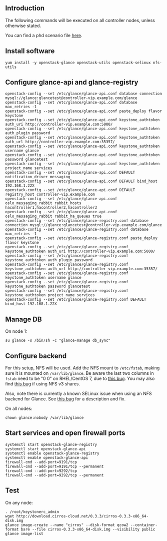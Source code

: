 Introduction
------------

The following commands will be executed on all controller nodes, unless otherwise stated.

You can find a phd scenario file [here](phd-setup/glance.scenario).

Install software
----------------

    yum install -y openstack-glance openstack-utils openstack-selinux nfs-utils

Configure glance-api and glance-registry
----------------------------------------

    openstack-config --set /etc/glance/glance-api.conf database connection mysql://glance:glancetest@controller-vip.example.com/glance
    openstack-config --set /etc/glance/glance-api.conf database max_retries -1
    openstack-config --set /etc/glance/glance-api.conf paste_deploy flavor keystone
    openstack-config --set /etc/glance/glance-api.conf keystone_authtoken auth_uri http://controller-vip.example.com:5000/
    openstack-config --set /etc/glance/glance-api.conf keystone_authtoken auth_plugin password
    openstack-config --set /etc/glance/glance-api.conf keystone_authtoken auth_url http://controller-vip.example.com:35357/
    openstack-config --set /etc/glance/glance-api.conf keystone_authtoken username glance
    openstack-config --set /etc/glance/glance-api.conf keystone_authtoken password glancetest
    openstack-config --set /etc/glance/glance-api.conf keystone_authtoken project_name services
    openstack-config --set /etc/glance/glance-api.conf DEFAULT notification_driver messaging
    openstack-config --set /etc/glance/glance-api.conf DEFAULT bind_host 192.168.1.22X
    openstack-config --set /etc/glance/glance-api.conf DEFAULT registry_host controller-vip.example.com
    openstack-config --set /etc/glance/glance-api.conf oslo_messaging_rabbit rabbit_hosts hacontroller1,hacontroller2,hacontroller3
    openstack-config --set /etc/glance/glance-api.conf oslo_messaging_rabbit rabbit_ha_queues true
    openstack-config --set /etc/glance/glance-registry.conf database connection mysql://glance:glancetest@controller-vip.example.com/glance
    openstack-config --set /etc/glance/glance-registry.conf database max_retries -1
    openstack-config --set /etc/glance/glance-registry.conf paste_deploy flavor keystone
    openstack-config --set /etc/glance/glance-registry.conf keystone_authtoken auth_uri http://controller-vip.example.com:5000/
    openstack-config --set /etc/glance/glance-registry.conf keystone_authtoken auth_plugin password
    openstack-config --set /etc/glance/glance-registry.conf keystone_authtoken auth_url http://controller-vip.example.com:35357/
    openstack-config --set /etc/glance/glance-registry.conf keystone_authtoken username glance
    openstack-config --set /etc/glance/glance-registry.conf keystone_authtoken password glancetest
    openstack-config --set /etc/glance/glance-registry.conf keystone_authtoken project_name services
    openstack-config --set /etc/glance/glance-registry.conf DEFAULT bind_host 192.168.1.22X

Manage DB
---------

On node 1:

    su glance -s /bin/sh -c "glance-manage db_sync"

Configure backend
-----------------

For this setup, NFS will be used. Add the NFS mount to `/etc/fstab`, making sure it is mounted on `/var/lib/glance`. Be aware the last two columns in `fstab` need to be "0 0" on RHEL/CentOS 7, due to [this bug](https://bugzilla.redhat.com/show_bug.cgi?id=1120367). You may also find [this bug](https://bugzilla.redhat.com/show_bug.cgi?id=1203820) if using NFS v3 shares.

Also, note there is currently a known SELinux issue when using an NFS backend for Glance. See [this bug](https://bugzilla.redhat.com/show_bug.cgi?id=1219406) for a description and fix.

On all nodes:

    chown glance:nobody /var/lib/glance

Start services and open firewall ports
--------------------------------------

    systemctl start openstack-glance-registry
    systemctl start openstack-glance-api
    systemctl enable openstack-glance-registry
    systemctl enable openstack-glance-api
    firewall-cmd --add-port=9191/tcp
    firewall-cmd --add-port=9191/tcp --permanent
    firewall-cmd --add-port=9292/tcp
    firewall-cmd --add-port=9292/tcp --permanent

Test
----

On any node:

    . /root/keystonerc_admin
    wget http://download.cirros-cloud.net/0.3.3/cirros-0.3.3-x86_64-disk.img
    glance image-create --name "cirros" --disk-format qcow2 --container-format bare --file cirros-0.3.3-x86_64-disk.img --visibility public
    glance image-list
